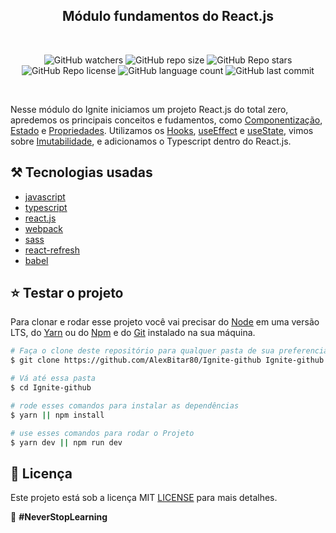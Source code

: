 <h2 align="center">Módulo fundamentos do React.js</h3>

<br/>

<p align="center">
  <img alt="GitHub watchers" src="https://img.shields.io/github/watchers/AlexBitar80/Ignite-github?style=social">

  <img alt="GitHub repo size" src="https://img.shields.io/github/repo-size/AlexBitar80/Ignite-github">

  <img alt="GitHub Repo stars" src="https://img.shields.io/github/stars/AlexBitar80/Ignite-github?style=social">

  <img alt="GitHub Repo license" src="https://img.shields.io/github/license/AlexBitar80/Ignite-github">

  <img alt="GitHub language count" src="https://img.shields.io/github/languages/count/AlexBitar80/Ignite-github">

  <img alt="GitHub last commit" src="https://img.shields.io/github/last-commit/AlexBitar80/Ignite-github">
</p>

<br/>

<p>
Nesse módulo do Ignite iniciamos um projeto React.js do total zero,
apredemos os principais conceitos e fudamentos, como <u>Componentização</u>, <u>Estado</u> e <u>Propriedades</u>.
Utilizamos os <u>Hooks</u>, <u>useEffect</u> e <u>useState</u>, vimos sobre <u>Imutabilidade</u>, e adicionamos o Typescript dentro do React.js.
</p>

## :hammer_and_pick: Tecnologias usadas

-  [javascript](https://developer.mozilla.org/pt-BR/docs/Web/JavaScript)
-  [typescript](https://www.typescriptlang.org/)
-  [react.js](https://pt-br.reactjs.org/)
-  [webpack](https://webpack.js.org/)
-  [sass](https://sass-lang.com/documentation)
-  [react-refresh](hhttps://github.com/pmmmwh/react-refresh-webpack-plugin)
-  [babel](https://babeljs.io/)

## :star: Testar o projeto

Para clonar e rodar esse projeto você vai precisar do [Node](https://nodejs.org/en/) em uma versão LTS, do [Yarn](https://yarnpkg.com/) ou do [Npm](https://www.npmjs.com/get-npm) e do [Git](https://git-scm.com/) instalado na sua máquina.

```bash
# Faça o clone deste repositório para qualquer pasta de sua preferencia
$ git clone https://github.com/AlexBitar80/Ignite-github Ignite-github

# Vá até essa pasta
$ cd Ignite-github

# rode esses comandos para instalar as dependências
$ yarn || npm install

# use esses comandos para rodar o Projeto
$ yarn dev || npm run dev
```
## :pushpin: Licença

Este projeto está sob a licença MIT [LICENSE](https://github.com/AlexBitar80/Ignite-github/blob/master/LICENSE) para mais detalhes.

:rocket: <b>#NeverStopLearning<b>
